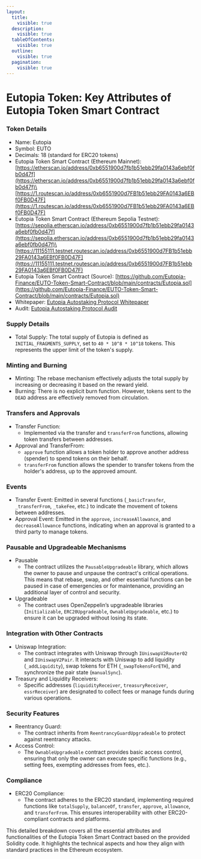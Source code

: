 ```yaml
---
layout:
  title:
    visible: true
  description:
    visible: true
  tableOfContents:
    visible: true
  outline:
    visible: true
  pagination:
    visible: true
---
```


# Eutopia Token: Key Attributes of Eutopia Token Smart Contract

### Token Details

* Name: Eutopia
* Symbol: EUTO
* Decimals: 18 (standard for ERC20 tokens)
* Eutopia Token Smart Contract (Ethereum Mainnet): \
  [https://etherscan.io/address/0xb6551900d7fb1b51ebb29fa0143a6ebf0fb0d47f](https://etherscan.io/address/0xb6551900d7fb1b51ebb29fa0143a6ebf0fb0d47f)\
  [https://1.routescan.io/address/0xb6551900d7FB1b51ebb29FA0143a6EBf0FB0D47F](https://1.routescan.io/address/0xb6551900d7FB1b51ebb29FA0143a6EBf0FB0D47F)
* Eutopia Token Smart Contract (Ethereum Sepolia Testnet): \
  [https://sepolia.etherscan.io/address/0xb6551900d7fb1b51ebb29fa0143a6ebf0fb0d47f](https://sepolia.etherscan.io/address/0xb6551900d7fb1b51ebb29fa0143a6ebf0fb0d47f)\
  [https://11155111.testnet.routescan.io/address/0xb6551900d7FB1b51ebb29FA0143a6EBf0FB0D47F](https://11155111.testnet.routescan.io/address/0xb6551900d7FB1b51ebb29FA0143a6EBf0FB0D47F)
* Eutopia Token Smart Contract (Source): [https://github.com/Eutopia-Finance/EUTO-Token-Smart-Contract/blob/main/contracts/Eutopia.sol](https://github.com/Eutopia-Finance/EUTO-Token-Smart-Contract/blob/main/contracts/Eutopia.sol)
* Whitepaper: [Eutopia Autostaking Protocol Whitepaper](https://drive.google.com/file/d/1kM9wqKc-RoyxjGZJ1kEQDT4A3OaFWFoO/view?usp=sharing)
* Audit: [Eutopia Autostaking Protocol Audit](https://github.com/expelee-co/Smart-Contract-Audit/blob/main/Eutopia%20Expelee%20Audit.pdf)

### Supply Details

* Total Supply: The total supply of Eutopia is defined as `INITIAL_FRAGMENTS_SUPPLY`, set to `40 * 10^8 * 10^18` tokens. This represents the upper limit of the token's supply.

### Minting and Burning

* Minting: The rebase mechanism effectively adjusts the total supply by increasing or decreasing it based on the reward yield.
* Burning: There is no explicit burn function. However, tokens sent to the `DEAD` address are effectively removed from circulation.

### Transfers and Approvals

* Transfer Function:
  * Implemented via the transfer and `transferFrom` functions, allowing token transfers between addresses.
* Approval and TransferFrom:
  * `approve` function allows a token holder to approve another address (spender) to spend tokens on their behalf.
  * `transferFrom` function allows the spender to transfer tokens from the holder's address, up to the approved amount.

### Events

* Transfer Event: Emitted in several functions (`_basicTransfer`, `_transferFrom`, `_takeFee`, etc.) to indicate the movement of tokens between addresses.
* Approval Event: Emitted in the `approve`, `increaseAllowance`, and `decreaseAllowance` functions, indicating when an approval is granted to a third party to manage tokens.

### Pausable and Upgradeable Mechanisms

* Pausable
  * The contract utilizes the `PausableUpgradeable` library, which allows the owner to pause and unpause the contract's critical operations. This means that rebase, swap, and other essential functions can be paused in case of emergencies or for maintenance, providing an additional layer of control and security.
* Upgradeable
  * The contract uses OpenZeppelin’s upgradeable libraries (`Initializable`, `ERC20Upgradeable`, `OwnableUpgradeable`, etc.) to ensure it can be upgraded without losing its state.

### Integration with Other Contracts

* Uniswap Integration:
  * The contract integrates with Uniswap through `IUniswapV2Router02` and `IUniswapV2Pair`. It interacts with Uniswap to add liquidity (`_addLiquidity`), swap tokens for ETH (`_swapTokensForETH`), and synchronize the pair state (`manualSync`).
* Treasury and Liquidity Receivers:
  * Specific addresses (`liquidityReceiver`, `treasuryReceiver`, `essrReceiver`) are designated to collect fees or manage funds during various operations.

### Security Features

* Reentrancy Guard:
  * The contract inherits from `ReentrancyGuardUpgradeable` to protect against reentrancy attacks.
* Access Control:
  * The `OwnableUpgradeable` contract provides basic access control, ensuring that only the owner can execute specific functions (e.g., setting fees, exempting addresses from fees, etc.).

### Compliance

* ERC20 Compliance:
  * The contract adheres to the ERC20 standard, implementing required functions like `totalSupply`, `balanceOf`, `transfer`, `approve`, `allowance`, and `transferFrom`. This ensures interoperability with other ERC20-compliant contracts and platforms.

This detailed breakdown covers all the essential attributes and functionalities of the Eutopia Token Smart Contract based on the provided Solidity code. It highlights the technical aspects and how they align with standard practices in the Ethereum ecosystem.
